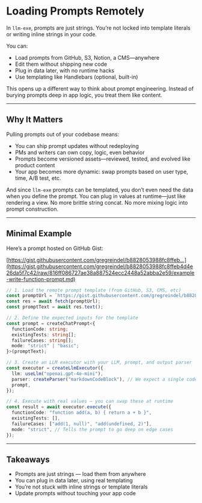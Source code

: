 # Loading Prompts Remotely

In `llm-exe`, prompts are just strings. You’re not locked into template literals or writing inline strings in your code.

You can:

- Load prompts from GitHub, S3, Notion, a CMS—anywhere
- Edit them without shipping new code
- Plug in data later, with no runtime hacks
- Use templating like Handlebars (optional, built-in)

This opens up a different way to think about prompt engineering. Instead of burying prompts deep in app logic, you treat them like content.

---

## Why It Matters

Pulling prompts out of your codebase means:

- You can ship prompt updates without redeploying
- PMs and writers can own copy, logic, even behavior
- Prompts become versioned assets—reviewed, tested, and evolved like product content
- Your app becomes more dynamic: swap prompts based on user type, time, A/B test, etc.

And since `llm-exe` prompts can be templated, you don’t even need the data when you define the prompt. You can plug in values at runtime—just like rendering a view. No more brittle string concat. No more mixing logic into prompt construction.

---

## Minimal Example

Here’s a prompt hosted on GitHub Gist:

[https://gist.githubusercontent.com/gregreindel/b8828053988fc8ffeb...](https://gist.githubusercontent.com/gregreindel/b8828053988fc8ffeb4d4e26da5f7c42/raw/816ff086727ae38a887524ecc2448a52abba2e59/example-write-function-prompt.md)

```ts
// 1. Load the remote prompt template (from GitHub, S3, CMS, etc)
const promptUrl = `https://gist.githubusercontent.com/gregreindel/b8828053988fc8ffeb4d4e26da5f7c42/raw/816ff086727ae38a887524ecc2448a52abba2e59/example-write-function-prompt.md`;
const res = await fetch(promptUrl);
const promptText = await res.text();

// 2. Define the expected inputs for the template
const prompt = createChatPrompt<{
  functionCode: string;
  existingTests: string[];
  failureCases: string[];
  mode: "strict" | "basic";
}>(promptText);

// 3. Create an LLM executor with your LLM, prompt, and output parser
const executor = createLlmExecutor({
  llm: useLlm("openai.gpt-4o-mini"),
  parser: createParser("markdownCodeBlock"), // We expect a single code block back
  prompt,
});

// 4. Execute with real values — you can swap these at runtime
const result = await executor.execute({
  functionCode: "function add(a, b) { return a + b }",
  existingTests: [],
  failureCases: ["add(1, null)", "add(undefined, 2)"],
  mode: "strict", // Tells the prompt to go deep on edge cases
});
```

---

## Takeaways

- Prompts are just strings — load them from anywhere
- You can plug in data later, using real templating
- You’re not stuck with inline strings or template literals
- Update prompts without touching your app code
